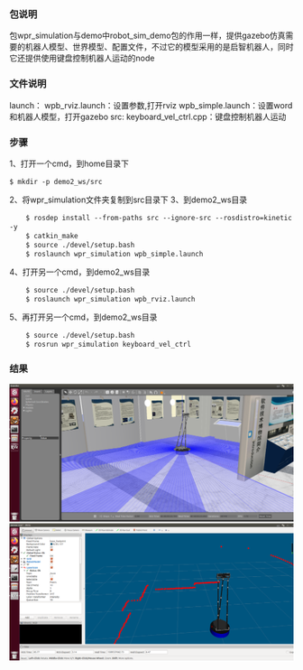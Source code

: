 ### 包说明

包wpr_simulation与demo中robot_sim_demo包的作用一样，提供gazebo仿真需要的机器人模型、世界模型、配置文件，不过它的模型采用的是启智机器人，同时它还提供使用键盘控制机器人运动的node


### 文件说明

launch：
	wpb_rviz.launch：设置参数,打开rviz
	wpb_simple.launch：设置word和机器人模型，打开gazebo
src:
	keyboard_vel_ctrl.cpp：键盘控制机器人运动


### 步骤

1、打开一个cmd，到home目录下

```
$ mkdir -p demo2_ws/src 
```

2、将wpr_simulation文件夹复制到src目录下
3、到demo2_ws目录

```
	$ rosdep install --from-paths src --ignore-src --rosdistro=kinetic -y
	$ catkin_make 
	$ source ./devel/setup.bash
	$ roslaunch wpr_simulation wpb_simple.launch
```

4、打开另一个cmd，到demo2_ws目录

```
	$ source ./devel/setup.bash
	$ roslaunch wpr_simulation wpb_rviz.launch
```

5、再打开另一个cmd，到demo2_ws目录

```
	$ source ./devel/setup.bash
	$ rosrun wpr_simulation keyboard_vel_ctrl
```


### 结果

![wpb_simple pic](./media/1.png)
![wpb_simple pic](./media/2.png)